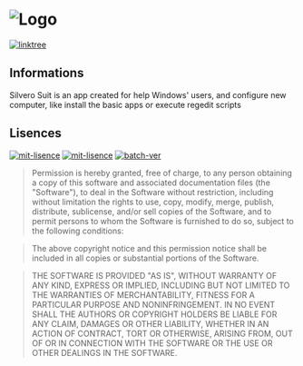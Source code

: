 # ![Logo](https://github.com/deltim/silvero/blob/main/logo.png?raw=true)

[![linktree](https://img.shields.io/badge/say_hello-on_linktree-10cf04?style=for-the-badge&logo=linktree&logoColor=white)](https://linktr.ee/deltim)

## Informations
Silvero Suit is an app created for help Windows' users, and configure new computer, like install the basic apps or execute regedit scripts

## Lisences
[![mit-lisence](https://img.shields.io/badge/Lisence-MIT-blue?style=for-the-badge)](https://opensource.org/licenses/MIT) [![mit-lisence](https://img.shields.io/badge/Version-1.2-green?style=for-the-badge)]() [![batch-ver](https://img.shields.io/badge/Windows%20Batch-blue?style=for-the-badge&logo=windows&link=)]()

> Permission is hereby granted, free of charge, to any person obtaining a copy of this software and associated documentation files (the "Software"), to deal in the Software without restriction, including without limitation the rights to use, copy, modify, merge, publish, distribute, sublicense, and/or sell copies of the Software, and to permit persons to whom the Software is furnished to do so, subject to the following conditions:

> The above copyright notice and this permission notice shall be included in all copies or substantial portions of the Software.

> THE SOFTWARE IS PROVIDED "AS IS", WITHOUT WARRANTY OF ANY KIND, EXPRESS OR IMPLIED, INCLUDING BUT NOT LIMITED TO THE WARRANTIES OF MERCHANTABILITY, FITNESS FOR A PARTICULAR PURPOSE AND NONINFRINGEMENT. IN NO EVENT SHALL THE AUTHORS OR COPYRIGHT HOLDERS BE LIABLE FOR ANY CLAIM, DAMAGES OR OTHER LIABILITY, WHETHER IN AN ACTION OF CONTRACT, TORT OR OTHERWISE, ARISING FROM, OUT OF OR IN CONNECTION WITH THE SOFTWARE OR THE USE OR OTHER DEALINGS IN THE SOFTWARE.
